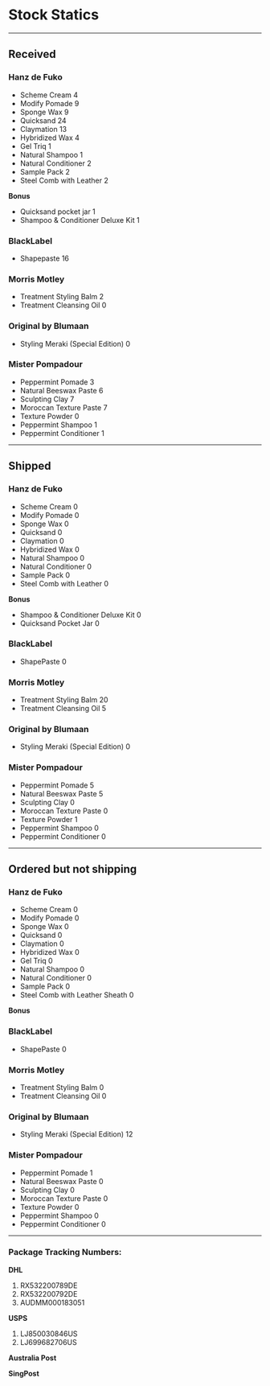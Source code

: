 Stock Statics
=============

-------------------------------------------------------------------------------

Received
--------

### Hanz de Fuko ###

  * Scheme Cream                             4
  * Modify Pomade                            9
  * Sponge Wax                               9
  * Quicksand                                24
  * Claymation                               13
  * Hybridized Wax                           4
  * Gel Triq                                 1
  * Natural Shampoo                          1
  * Natural Conditioner                      2
  * Sample Pack                              2
  * Steel Comb with Leather                  2

**Bonus**

  * Quicksand pocket jar                     1
  * Shampoo & Conditioner Deluxe Kit         1

### BlackLabel ###

  * Shapepaste                               16

### Morris Motley ###

  * Treatment Styling Balm                   2
  * Treatment Cleansing Oil                  0

### Original by Blumaan ###

 * Styling Meraki (Special Edition)          0

### Mister Pompadour ###

 * Peppermint Pomade                         3
 * Natural Beeswax Paste                     6
 * Sculpting Clay                            7
 * Moroccan Texture Paste                    7
 * Texture Powder                            0
 * Peppermint Shampoo                        1
 * Peppermint Conditioner                    1

-------------------------------------------------------------------------------

Shipped
-------

### Hanz de Fuko ###

  * Scheme Cream                             0
  * Modify Pomade                            0
  * Sponge Wax                               0
  * Quicksand                                0
  * Claymation                               0
  * Hybridized Wax                           0
  * Natural Shampoo                          0
  * Natural Conditioner                      0
  * Sample Pack                              0
  * Steel Comb with Leather                  0

**Bonus**

  * Shampoo & Conditioner Deluxe Kit         0
  * Quicksand Pocket Jar                     0


### BlackLabel ###

  * ShapePaste                               0


### Morris Motley ###

  * Treatment Styling Balm                   20
  * Treatment Cleansing Oil                  5


### Original by Blumaan ###

  * Styling Meraki (Special Edition)         0

### Mister Pompadour ###

 * Peppermint Pomade                         5
 * Natural Beeswax Paste                     5
 * Sculpting Clay                            0
 * Moroccan Texture Paste                    0
 * Texture Powder                            1
 * Peppermint Shampoo                        0
 * Peppermint Conditioner                    0

-------------------------------------------------------------------------------

Ordered but not shipping
------------------------

### Hanz de Fuko ###

  * Scheme Cream                             0
  * Modify Pomade                            0
  * Sponge Wax                               0
  * Quicksand                                0
  * Claymation                               0
  * Hybridized Wax                           0
  * Gel Triq                                 0
  * Natural Shampoo                          0
  * Natural Conditioner                      0
  * Sample Pack                              0
  * Steel Comb with Leather Sheath           0

**Bonus**


### BlackLabel ###

  * ShapePaste                               0


### Morris Motley ###

  * Treatment Styling Balm                   0
  * Treatment Cleansing Oil                  0


### Original by Blumaan ###

  * Styling Meraki (Special Edition)         12

### Mister Pompadour ###

 * Peppermint Pomade                         1
 * Natural Beeswax Paste                     0
 * Sculpting Clay                            0
 * Moroccan Texture Paste                    0
 * Texture Powder                            0
 * Peppermint Shampoo                        0
 * Peppermint Conditioner                    0

-------------------------------------------------------------------------------

### Package Tracking Numbers:

**DHL**

1. RX532200789DE
2. RX532200792DE
3. AUDMM000183051

**USPS**

1. LJ850030846US
2. LJ699682706US

**Australia Post**

**SingPost**

